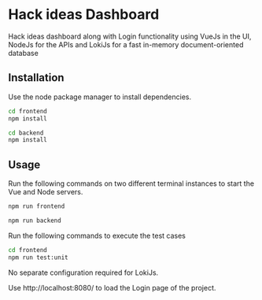 # Hack ideas Dashboard

Hack ideas dashboard along with Login functionality using VueJs in the UI, NodeJs for the APIs and LokiJs for a fast in-memory document-oriented database

## Installation

Use the node package manager to install dependencies.

```bash
cd frontend
npm install
```

```bash
cd backend
npm install
```

## Usage

Run the following commands on two different terminal instances to start the Vue and Node servers.

```bash
npm run frontend
```

```bash
npm run backend
```

Run the following commands to execute the test cases

```bash
cd frontend
npm run test:unit
```

No separate configuration required for LokiJs.

Use http://localhost:8080/ to load the Login page of the project.
